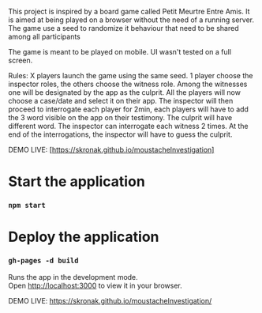 This project is inspired by a board game called Petit Meurtre Entre Amis.
It is aimed at being played on a browser without the need of a running server.
The game use a seed to randomize it behaviour that need to be shared among all participants

The game is meant to be played on mobile. UI wasn't tested on a full screen.

Rules:
X players launch the game using the same seed.
1 player choose the inspector roles, the others choose the witness role. Among the witnesses one will be designated by the app as the culprit.
All the players will now choose a case/date and select it on their app.
The inspector will then proceed to interrogate each player for 2min, each players will have to add the 3 word visible on the app on their testimony. The culprit will have different word.
The inspector can interrogate each witness 2 times. 
At the end of the interrogations, the inspector will have to guess the culprit.

DEMO LIVE: [https://skronak.github.io/moustacheInvestigation]

# Start the application
### `npm start`

# Deploy the application
### `gh-pages -d build`

Runs the app in the development mode.\
Open [http://localhost:3000](http://localhost:3000) to view it in your browser.

DEMO LIVE: https://skronak.github.io/moustacheInvestigation/

